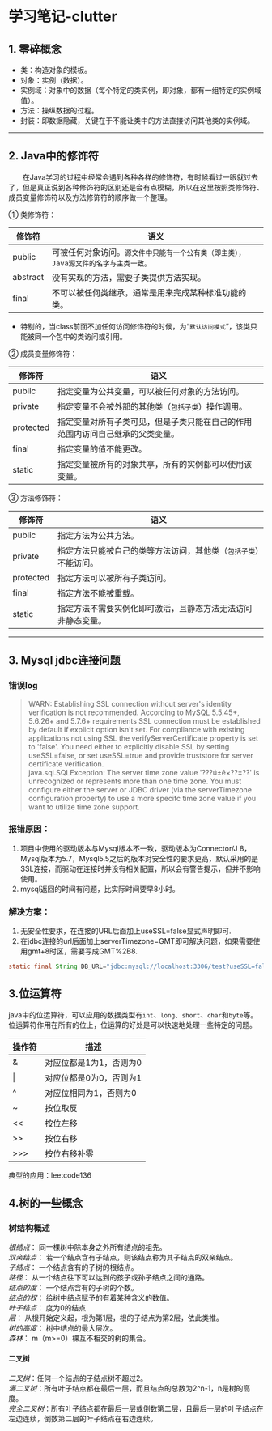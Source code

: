# 学习笔记-clutter

## 1. 零碎概念

* 类：构造对象的模板。  
* 对象：实例（数据）。  
* 实例域：对象中的数据（每个特定的类实例，即对象，都有一组特定的实例域值）。  
* 方法：操纵数据的过程。  
* 封装：即数据隐藏，关键在于不能让类中的方法直接访问其他类的实例域。

---

## 2. Java中的修饰符

&emsp;&emsp;在Java学习的过程中经常会遇到各种各样的修饰符，有时候看过一眼就过去了，但是真正说到各种修饰符的区别还是会有点模糊，所以在这里按照类修饰符、成员变量修饰符以及方法修饰符的顺序做一个整理。  

① 类修饰符：

|修饰符|语义|
|---|---
|public|可被任何对象访问。`源文件中只能有一个公有类（即主类），Java源文件的名字与主类一致。`
|abstract|没有实现的方法，需要子类提供方法实现。
|final|不可以被任何类继承，通常是用来完成某种标准功能的类。

* 特别的，当class前面不加任何访问修饰符的时候，为“`默认访问模式`”，该类只能被同一个包中的类访问或引用。  

② 成员变量修饰符：

|修饰符|语义|
|---|---
|public|指定变量为公共变量，可以被任何对象的方法访问。
|private|指定变量不会被外部的其他类（`包括子类`）操作调用。
|protected|指定变量对所有子类可见，但是子类只能在自己的作用范围内访问自己继承的父类变量。
|final|指定变量的值不能更改。
|static|指定变量被所有的对象共享，所有的实例都可以使用该变量。

③ 方法修饰符：

|修饰符|语义|
|---|---
|public|指定方法为公共方法。
|private|指定方法只能被自己的类等方法访问，其他类（`包括子类`）不能访问。
|protected|指定方法可以被所有子类访问。
|final|指定方法不能被重载。
|static|指定方法不需要实例化即可激活，且静态方法无法访问非静态变量。

---

## 3. Mysql jdbc连接问题

### 错误log

>WARN: Establishing SSL connection without server's identity verification is not recommended. According to MySQL 5.5.45+, 5.6.26+ and 5.7.6+ requirements SSL connection must be established by default if explicit option isn't set. For compliance with existing applications not using SSL the verifyServerCertificate property is set to 'false'. You need either to explicitly disable SSL by setting useSSL=false, or set useSSL=true and provide truststore for server certificate verification.  
java.sql.SQLException: The server time zone value '???ú±ê×??±??' is unrecognized or represents more than one time zone. You must configure either the server or JDBC driver (via the serverTimezone configuration property) to use a more specifc time zone value if you want to utilize time zone support.

### 报错原因：

1. 项目中使用的驱动版本与Mysql版本不一致，驱动版本为Connector/J 8，Mysql版本为5.7，Mysql5.5之后的版本对安全性的要求更高，默认采用的是SSL连接，而驱动在连接时并没有相关配置，所以会有警告提示，但并不影响使用。  
2. mysql返回的时间有问题，比实际时间要早8小时。

### 解决方案：

1. 无安全性要求，在连接的URL后面加上useSSL=false显式声明即可.  
2. 在jdbc连接的url后面加上serverTimezone=GMT即可解决问题，如果需要使用gmt+8时区，需要写成GMT%2B8.

``` java
static final String DB_URL="jdbc:mysql://localhost:3306/test?useSSL=false&serverTimezone=GMT";
```

## 3.位运算符

java中的位运算符，可以应用的数据类型有`int`、`long`、`short`、`char`和`byte`等。位运算符作用在所有的位上，位运算的好处是可以快速地处理一些特定的问题。

|操作符|描述|
|---|---|
|&|对应位都是1为1，否则为0|
|\||对应位都是0为0，否则为1|
|^|对应位相同为1，否则为0|
|~|按位取反|
|<<|按位左移|
|>>|按位右移|
|>>>|按位右移补零|

典型的应用：leetcode136

## 4.树的一些概念

### 树结构概述

*根结点*： 同一棵树中除本身之外所有结点的祖先。  
*双亲结点*： 若一个结点含有子结点，则该结点称为其子结点的双亲结点。  
*子结点*： 一个结点含有的子树的根结点。  
*路径*： 从一个结点往下可以达到的孩子或孙子结点之间的通路。  
*结点的度*： 一个结点含有的子树的个数。  
*结点的权*： 给树中结点赋予的有着某种含义的数值。  
*叶子结点*： 度为0的结点  
*层*： 从根开始定义起，根为第1层，根的子结点为第2层，依此类推。  
*树的高度*： 树中结点的最大层次。  
*森林*： m（m>=0）棵互不相交的树的集合。  

#### 二叉树

*二叉树*：任何一个结点的子结点树不超过2。  
*满二叉树*：所有叶子结点都在最后一层，而且结点的总数为2^n-1，n是树的高度。  
*完全二叉树*：所有叶子结点都在最后一层或倒数第二层，且最后一层的叶子结点在左边连续，倒数第二层的叶子结点在右边连续。
